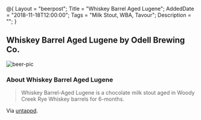 @{ 
 Layout = "beerpost"; 
 Title = "Whiskey Barrel Aged Lugene"; 
 AddedDate = "2018-11-18T12:00:00"; 
 Tags = "Milk Stout, WBA, Tavour"; 
 Description = ""; 
 } 
 

## Whiskey Barrel Aged Lugene by Odell Brewing Co.

![beer-pic]

### About Whiskey Barrel Aged Lugene

> Whiskey Barrel-Aged Lugene is a chocolate milk stout aged in Woody Creek Rye Whiskey barrels for 6-months.

Via [untappd][untappd-url].

[untappd-url]: <https://untappd.com/b/odell-brewing-co-whiskey-barrel-aged-lugene/1754836>
[beer-pic]: https://jasonpowley.com/assets/img/2018-11-18-whiskey-barrel-aged-lugene.jpeg "Whiskey Barrel Aged Lugene by Odell Brewing Co."
